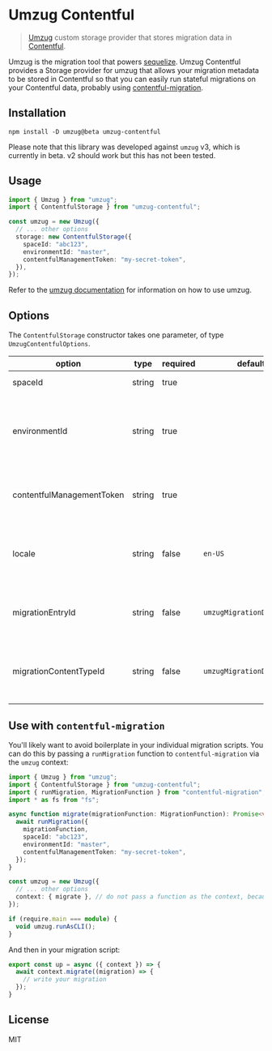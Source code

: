 # Umzug Contentful

> [Umzug](https://www.npmjs.com/package/umzug) custom storage provider that stores migration data in [Contentful](https://www.contentful.com/).

Umzug is the migration tool that powers [sequelize](https://www.npmjs.com/package/sequelize). Umzug Contentful provides a Storage provider for umzug that allows your migration metadata to be stored in Contentful so that you can easily run stateful migrations on your Contentful data, probably using [contentful-migration](https://github.com/contentful/contentful-migration).

## Installation

```shell
npm install -D umzug@beta umzug-contentful
```

Please note that this library was developed against `umzug` v3, which is currently in beta. v2 should work but this has not been tested.

## Usage

```typescript
import { Umzug } from "umzug";
import { ContentfulStorage } from "umzug-contentful";

const umzug = new Umzug({
  // ... other options
  storage: new ContentfulStorage({
    spaceId: "abc123",
    environmentId: "master",
    contentfulManagementToken: "my-secret-token",
  }),
});
```

Refer to the [umzug documentation](https://github.com/sequelize/umzug) for information on how to use umzug.

## Options

The `ContentfulStorage` constructor takes one parameter, of type `UmzugContentfulOptions`.

option                      | type      | required  | default       | description
---                         |---        |---        |---            |---
spaceId                     | string    | true      |               | Contentful Space ID
environmentId               | string    | true      |               | Contentful Environment ID (use `master` if you're not sure what this means)
contentfulManagementToken   | string    | true      |               | Access token for [Contentful's Management API](https://www.contentful.com/developers/docs/references/authentication/#the-content-management-api)
locale                      | string    | false     |`en-US`        | Locale to store data against, must be one you've configured
migrationEntryId            | string    | false     | `umzugMigrationDataEntry` | ID of the entry migration data will be stored in
migrationContentTypeId      | string    | false     | `umzugMigrationData` | ID of the content type migration data will be stored against

## Use with `contentful-migration`

You'll likely want to avoid boilerplate in your individual migration scripts. You can do this by passing a `runMigration` function to `contentful-migration` via the `umzug` context:

```typescript
import { Umzug } from "umzug";
import { ContentfulStorage } from "umzug-contentful";
import { runMigration, MigrationFunction } from "contentful-migration";
import * as fs from "fs";

async function migrate(migrationFunction: MigrationFunction): Promise<void> {
  await runMigration({
    migrationFunction,
    spaceId: "abc123",
    environmentId: "master",
    contentfulManagementToken: "my-secret-token",
  });
}

const umzug = new Umzug({
  // ... other options
  context: { migrate }, // do not pass a function as the context, because umzug will call it instead of passing it through
});

if (require.main === module) {
  void umzug.runAsCLI();
}
```

And then in your migration script:

```typescript
export const up = async ({ context }) => {
  await context.migrate((migration) => {
    // write your migration
  });
}
```

## License

MIT
